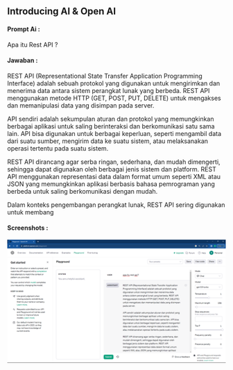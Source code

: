 ## Introducing AI & Open AI

#### Prompt Ai : 
Apa itu Rest API ?

#### Jawaban : 
REST API (Representational State Transfer Application Programming Interface) adalah sebuah protokol yang digunakan untuk mengirimkan dan menerima data antara sistem perangkat lunak yang berbeda. REST API menggunakan metode HTTP (GET, POST, PUT, DELETE) untuk mengakses dan memanipulasi data yang disimpan pada server.

API sendiri adalah sekumpulan aturan dan protokol yang memungkinkan berbagai aplikasi untuk saling berinteraksi dan berkomunikasi satu sama lain. API bisa digunakan untuk berbagai keperluan, seperti mengambil data dari suatu sumber, mengirim data ke suatu sistem, atau melaksanakan operasi tertentu pada suatu sistem.

REST API dirancang agar serba ringan, sederhana, dan mudah dimengerti, sehingga dapat digunakan oleh berbagai jenis sistem dan platform. REST API menggunakan representasi data dalam format umum seperti XML atau JSON yang memungkinkan aplikasi berbasis bahasa pemrograman yang berbeda untuk saling berkomunikasi dengan mudah.

Dalam konteks pengembangan perangkat lunak, REST API sering digunakan untuk membang

#### Screenshots : 
   ![Merancang Database](</24_Introducing-AI/screenshots/ai.png> "Merancang Database")
